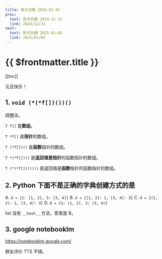```yaml
---
title: 败犬日报 2025-01-01
prev:
  text: 败犬日报 2024-12-31
  link: 2024/12/31
next:
  text: 败犬日报 2025-01-02
  link: 2025/01/02
---
```


# {{ $frontmatter.title }}

[[toc]]

元旦快乐！

## 1. `void (*(*f[])())()`

绕圈法。

`T f[]` 是**数组**。

`T *f[]` 是**指针**的数组。

`T (*f[])()` 是**函数**指针的数组。

`T *(*f[])()` 是**返回值是指针**的函数指针的数组。

`T (*(*f[])())()` 是返回值是**函数**指针的函数指针的数组。

## 2. Python 下面不是正确的字典创建方式的是

A. `d = {1: [1, 2], 3: [3, 4]}`
B. `d = {[1, 2]: 1, [3, 4]: 3}`
C. `d = {(1, 2): 1, (3, 4): 3}`
D. `d = {1: (1, 2), 3: (3, 4)}`

list 没有 `__hash__` 方法，答案是 B。

## 3. google notebooklm

<https://notebooklm.google.com/>

群友评价 TTS 不错。

